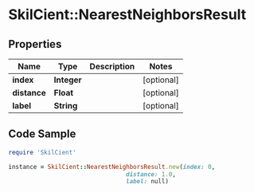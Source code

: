 # SkilCient::NearestNeighborsResult

## Properties

Name | Type | Description | Notes
------------ | ------------- | ------------- | -------------
**index** | **Integer** |  | [optional] 
**distance** | **Float** |  | [optional] 
**label** | **String** |  | [optional] 

## Code Sample

```ruby
require 'SkilCient'

instance = SkilCient::NearestNeighborsResult.new(index: 0,
                                 distance: 1.0,
                                 label: null)
```


